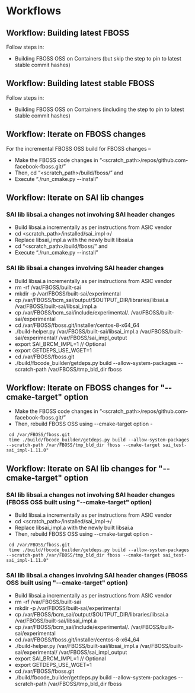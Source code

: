 # Workflows

## Workflow: Building latest FBOSS

Follow steps in:
 - Building FBOSS OSS on Containers (but skip the step to pin to latest stable commit hashes)

## Workflow: Building latest stable FBOSS

Follow steps in:
 - Building FBOSS OSS on Containers (including the step to pin to latest stable commit hashes)

## Workflow: Iterate on FBOSS changes

For the incremental FBOSS OSS build for FBOSS changes –
 - Make the FBOSS code changes in “<scratch_path>/repos/github.com-facebook-fboss.git/”
 - Then, cd “<scratch_path>/build/fboss/” and 
 - Execute “./run_cmake.py --install”

## Workflow: Iterate on SAI lib changes 

### SAI lib libsai.a changes not involving SAI header changes

 - Build libsai.a incrementally as per instructions from ASIC vendor
 - cd <scratch_path>/installed/sai_impl->/
 - Replace libsai_impl.a with the newly built libsai.a
 - cd “<scratch_path>/build/fboss/” and 
 - Execute “./run_cmake.py --install”


### SAI lib libsai.a changes involving SAI header changes

 - Build libsai.a incrementally as per instructions from ASIC vendor
 - rm -rf /var/FBOSS/built-sai
 - mkdir -p /var/FBOSS/built-sai/experimental
 - cp /var/FBOSS/bcm_sai/output/$OUTPUT_DIR/libraries/libsai.a /var/FBOSS/built-sai/libsai_impl.a
 - cp /var/FBOSS/bcm_sai/include/experimental/*.* /var/FBOSS/built-sai/experimental
 - cd /var/FBOSS/fboss.git/installer/centos-8-x64_64
 - ./build-helper.py /var/FBOSS/built-sai/libsai_impl.a /var/FBOSS/built-sai/experimental/ /var/FBOSS/sai_impl_output
 - export SAI_BRCM_IMPL=1 // Optional
 - export GETDEPS_USE_WGET=1
 - cd /var/FBOSS/fboss.git
 - ./build/fbcode_builder/getdeps.py build --allow-system-packages --scratch-path /var/FBOSS/tmp_bld_dir fboss

## Workflow: Iterate on FBOSS changes for "--cmake-target" option

 - Make the FBOSS code changes in “<scratch_path>/repos/github.com-facebook-fboss.git/”
 - Then, rebuild FBOSS OSS using --cmake-target option -
```
 cd /var/FBOSS/fboss.git
 time ./build/fbcode_builder/getdeps.py build --allow-system-packages --scratch-path /var/FBOSS/tmp_bld_dir fboss --cmake-target sai_test-sai_impl-1.11.0"
```

## Workflow: Iterate on SAI lib changes for "--cmake-target" option

### SAI lib libsai.a changes not involving SAI header changes (FBOSS OSS built using "--cmake-target" option)

 - Build libsai.a incrementally as per instructions from ASIC vendor
 - cd <scratch_path>/installed/sai_impl->/
 - Replace libsai_impl.a with the newly built libsai.a
 - Then, rebuild FBOSS OSS using --cmake-target option -
```
 cd /var/FBOSS/fboss.git
 time ./build/fbcode_builder/getdeps.py build --allow-system-packages --scratch-path /var/FBOSS/tmp_bld_dir fboss --cmake-target sai_test-sai_impl-1.11.0"
```

### SAI lib libsai.a changes involving SAI header changes (FBOSS OSS built using "--cmake-target" option)

 - Build libsai.a incrementally as per instructions from ASIC vendor
 - rm -rf /var/FBOSS/built-sai
 - mkdir -p /var/FBOSS/built-sai/experimental
 - cp /var/FBOSS/bcm_sai/output/$OUTPUT_DIR/libraries/libsai.a /var/FBOSS/built-sai/libsai_impl.a
 - cp /var/FBOSS/bcm_sai/include/experimental/*.* /var/FBOSS/built-sai/experimental
 - cd /var/FBOSS/fboss.git/installer/centos-8-x64_64
 - ./build-helper.py /var/FBOSS/built-sai/libsai_impl.a /var/FBOSS/built-sai/experimental/ /var/FBOSS/sai_impl_output
 - export SAI_BRCM_IMPL=1 // Optional
 - export GETDEPS_USE_WGET=1
 - cd /var/FBOSS/fboss.git
 - ./build/fbcode_builder/getdeps.py build --allow-system-packages --scratch-path /var/FBOSS/tmp_bld_dir fboss

